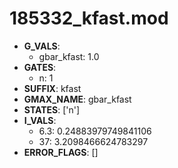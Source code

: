 # 185332_kfast.mod

- **G_VALS**:
  - gbar_kfast: 1.0
- **GATES**:
  - n: 1
- **SUFFIX**: kfast
- **GMAX_NAME**: gbar_kfast
- **STATES**: ['n']
- **I_VALS**:
  - 6.3: 0.24883979749841106
  - 37: 3.2098466624783297
- **ERROR_FLAGS**: []
